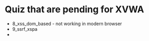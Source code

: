 # Quiz that are pending for XVWA
- 8_xss_dom_based - not working in modern browser
- 9_ssrf_xspa
- 


